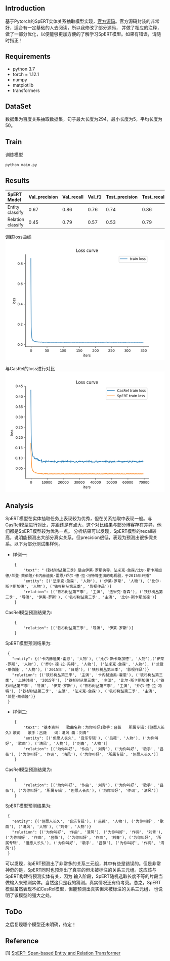 ## Introduction

基于Pytorch的SpERT实体关系抽取模型实现，[官方源码](https://github.com/lavis-nlp/spert)。官方源码封装的非常好，适合有一定基础的人去阅读，所以我修改了部分源码，
并做了相应的注释，做了一部分优化，以便能够更加方便的了解学习SpERT模型。如果有错误，请随时指正！

## Requirements

* python 3.7
* torch = 1.12.1
* numpy
* matplotlib
* transformers

## DataSet
数据集为百度关系抽取数据集，句子最大长度为294，最小长度为5，平均长度为50。

## Train
训练模型

    python main.py
    
## Results

|SpERT Model | Val_precision | Val_recall | Val_f1 | Test_precision | Test_recall | Test_f1 | Time |
|:-----| :----- | :-----| :----- |:----- |:----- |:----- |:-----|
|Entity classify | 0.67 | 0.86 | 0.76 | 0.74 | 0.86 | 0.80 | 148m |
|Relation classify | 0.45 | 0.79 | 0.57 | 0.53 | 0.79 | 0.64 | 148m |

训练loss曲线  
![loss_curve](https://github.com/lisj1211/NLP/blob/main/SpERT/picture/loss.png)  

与CasRel的loss进行对比  
![loss_curve](https://github.com/lisj1211/NLP/blob/main/SpERT/picture/compare.png) 


## Analysis

SpERT模型在实体抽取任务上表现较为优秀，但在关系抽取中表现一般。与CasRel模型进行对比，差距还是有点大，这个对比结果与部分博客存在差异，他们都是SpERT模型较为优秀一点。
分析结果可以发现，SpERT模型的recall较高，说明能预测出大部分真实关系，但precision很低，表现为预测出很多假关系。以下为部分测试集样例。 

* 样例一:   
```
    {
        "text": "《铁杉树丛第三季》是由伊莱·罗斯执导，法米克·詹森/比尔·斯卡斯加德/兰登·莱伯隆/卡内赫迪奥·霍恩/乔尔·德·拉·冯特等主演的电视剧，于2015年开播"
        "entity": [('法米克·詹森', '人物'), ('伊莱·罗斯', '人物'), ('比尔·斯卡斯加德', '人物'), ('铁杉树丛第三季', '影视作品')]
        "relation": [('铁杉树丛第三季', '主演', '法米克·詹森'), ('铁杉树丛第三季', '导演', '伊莱·罗斯'), ('铁杉树丛第三季', '主演', '比尔·斯卡斯加德')]
    }
 ```
  
CasRel模型预测结果为:  
```
    {
        "relation": [('铁杉树丛第三季', '导演', '伊莱·罗斯')]
    }
 ```
  
SpERT模型预测结果为:  
 ```
  {
    "entity": {('卡内赫迪奥·霍恩', '人物'), ('比尔·斯卡斯加德', '人物'),('伊莱·罗斯', '人物'), ('乔尔·德·拉·冯特', '人物'), ('法米克·詹森', '人物'), ('兰登·莱伯隆', '人物'), ('2015年', '日期'), ('铁杉树丛第三季', '影视作品')}
    "relation": {('铁杉树丛第三季', '主演', '卡内赫迪奥·霍恩'), ('铁杉树丛第三季', '上映时间', '2015年'), ('铁杉树丛第三季', '主演', '比尔·斯卡斯加德'),('铁杉树丛第三季', '导演', '伊莱·罗斯'), ('铁杉树丛第三季', '主演', '乔尔·德·拉·冯特'), ('铁杉树丛第三季', '主演', '法米克·詹森'), ('铁杉树丛第三季', '主演', '兰登·莱伯隆')}
  }
  ```
  
* 样例二: 
```
    {
        "text": "基本资料　　歌曲名称：为你叫好1歌手：吕薇　　所属专辑：《但愿人长久》歌词　　歌手：吕薇　　词：清风 曲：刘青"
        "entity": [('但愿人长久', '音乐专辑'), ('吕薇', '人物'), ('为你叫好', '歌曲'), ('清风', '人物'), ('刘青', '人物')]
        "relation": [('为你叫好', '作曲', '刘青'), ('为你叫好', '歌手', '吕薇'), ('为你叫好', '作词', '清风'), ('为你叫好', '所属专辑', '但愿人长久')]
    }
 ```

CasRel模型预测结果为:  
```
    {
        "relation": [('为你叫好', '作曲', '刘青'), ('为你叫好', '歌手', '吕薇'), ('为你叫好', '所属专辑', '但愿人长久'), ('为你叫好', '作词', '清风')]
    }
 ```
  
SpERT模型预测结果为:  
 ```
  {
    "entity": {('但愿人长久', '音乐专辑'), ('吕薇', '人物'), ('为你叫好', '歌曲'), ('清风', '人物'), ('刘青', '人物')}
    "relation": {('为你叫好', '作曲', '清风'), ('为你叫好', '作词', '刘青'), ('为你叫好', '作曲', '吕薇'), ('为你叫好', '作曲', '刘青'), ('为你叫好', '所属专辑', '但愿人长久'), ('为你叫好', '歌手', '吕薇'), ('为你叫好', '作词', '清风')}
  }
  ```
可以发现，SpERT预测出了非常多的关系三元组，其中有些是错误的。但是非常神奇的是，SpERT同时也预测出了真实的但未被标注的关系三元组。这应该与SpERT构建待预测实体有关，因为
输入阶段，SpERT随机选取长度不等的片段当做输入来预测实体。当然这只是我的猜测。真实情况还有待考究。总之，SpERT模型虽然表现不如CasRel模型，但能预测出真实但未被标注的关系三元组，
也说明了该模型的强大之处。
## ToDo

之后复现哪个模型还未明确，待定！

## Reference
[1] [SpERT: Span-based Entity and Relation Transformer](https://arxiv.org/abs/1909.07755)  
